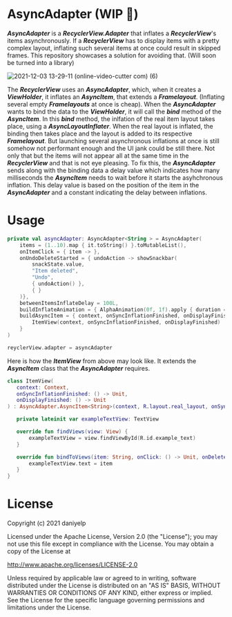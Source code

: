 AsyncAdapter (WIP :construction:)
============
***AsyncAdapter*** is a ***RecyclerView.Adapter*** that inflates a ***RecyclerView***'s items asynchronously. If a ***RecyclerView*** has to display items with a pretty complex layout, inflating such several items at once could result in skipped frames. This repository showcases a solution for avoiding that. (Will soon be turned into a library)

![2021-12-03 13-29-11 (online-video-cutter com) (6)](https://user-images.githubusercontent.com/84658876/144628848-78bd68ea-ffca-4f63-88b1-cfe51ccd26dc.gif)

The ***RecyclerView*** uses an ***AsyncAdapter***, which, when it creates a ***ViewHolder***, it inflates an ***AsyncItem***, that extends a ***Framelayout***. (Inflating several empty ***Framelayouts*** at once is cheap). When the ***AsyncAdapter*** wants to bind the data to the ***ViewHolder***, it will call the ***bind*** method of the ***AsyncItem***. In this ***bind*** method, the inlfation of the real item layout takes place, using a ***AsyncLayoutInflater***. When the real layout is inflated, the binding then takes place and the layout is added to its respective ***Framelayout***. But launching several asynchronous inflations at once is still somehow not performant enough and the UI jank could be still there. Not only that but the items will not appear all at the same time in the ***RecyclerView*** and that is not eye pleasing. To fix this, the ***AsyncAdapter*** sends along with the binding data a delay value which indicates how many milliseconds the ***AsyncItem*** needs to wait before it starts the asyhchronous inflation. This delay value is based on the position of the item in the ***AsyncAdapter*** and a constant indicating the delay between inflations.


Usage
============
```kotlin
private val asyncAdapter: AsyncAdapter<String > = AsyncAdapter(
    items = (1..10).map { it.toString() }.toMutableList(),
    onItemClick = { item -> },
    onUndoDeleteStarted = { undoAction -> showSnackbar(
        snackState.value,
        "Item deleted",
        "Undo",
        { undoAction() },
        { }
    )},
    betweenItemsInflateDelay = 100L,
    buildInflateAnimation = { AlphaAnimation(0f, 1f).apply { duration = 300; }},
    buildAsyncItem = { context, onSyncInflationFinished, onDisplayFinished ->
        ItemView(context, onSyncInflationFinished, onDisplayFinished)
    }
)

reyclerView.adapter = asyncAdapter
 ```
Here is how the ***ItemView*** from above may look like. It extends the ***AsyncItem*** class that the ***AsyncAdapter*** requires.

 ```kotlin
class ItemView(
    context: Context,
    onSyncInflationFinished: () -> Unit,
    onDisplayFinished: () -> Unit
) : AsyncAdapter.AsyncItem<String>(context, R.layout.real_layout, onSyncInflationFinished, onDisplayFinished) {

    private lateinit var exampleTextView: TextView

    override fun findViews(view: View) {
        exampleTextView = view.findViewById(R.id.example_text)
    }

    override fun bindToViews(item: String, onClick: () -> Unit, onDeleteClick: () -> Unit) {
        exampleTextView.text = item
    }
}
```
License
============
Copyright (c) 2021 daniyelp

Licensed under the Apache License, Version 2.0 (the "License");
you may not use this file except in compliance with the License.
You may obtain a copy of the License at

http://www.apache.org/licenses/LICENSE-2.0

Unless required by applicable law or agreed to in writing, software
distributed under the License is distributed on an "AS IS" BASIS,
WITHOUT WARRANTIES OR CONDITIONS OF ANY KIND, either express or implied.
See the License for the specific language governing permissions and
limitations under the License.

